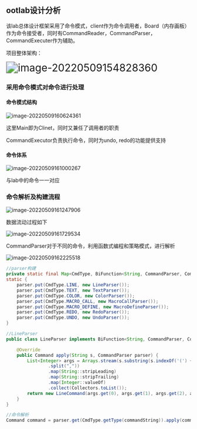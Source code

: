 ## ootlab设计分析

该lab总体设计框架采用了命令模式，client作为命令调用者，Board（内存画板）作为命令接受者，同时有CommandReader，CommandParser，CommandExecuter作为辅助。

项目整体架构：

<img src="https://ln-markdown-image-bucket.oss-cn-beijing.aliyuncs.com/img/image-20220509154828360.png" alt="image-20220509154828360" style="zoom:200%;" />

### 采用命令模式对命令进行处理

#### 命令模式结构

![image-20220509160624361](https://ln-markdown-image-bucket.oss-cn-beijing.aliyuncs.com/img/image-20220509160624361.png)

这里Main即为Clinet，同时又兼任了调用者的职责

CommandExecutor负责执行命令，同时为undo, redo的功能提供支持

#### 命令体系

![image-20220509161000267](https://ln-markdown-image-bucket.oss-cn-beijing.aliyuncs.com/img/image-20220509161000267.png)

与lab中的命令一一对应

### 命令解析及构建流程

![image-20220509161247906](https://ln-markdown-image-bucket.oss-cn-beijing.aliyuncs.com/img/image-20220509161247906.png)

数据流动过程如下

![image-20220509161729534](https://ln-markdown-image-bucket.oss-cn-beijing.aliyuncs.com/img/image-20220509161729534.png)

CommandParser对于不同的命令，利用函数式编程和策略模式，进行解析

![image-20220509162225518](https://ln-markdown-image-bucket.oss-cn-beijing.aliyuncs.com/img/image-20220509162225518.png)

```java
//parser构建
private static final Map<CmdType, BiFunction<String, CommandParser, Command>> parser = new HashMap<>();
static {
    parser.put(CmdType.LINE, new LineParser());
    parser.put(CmdType.TEXT, new TextParser());
    parser.put(CmdType.COLOR, new ColorParser());
    parser.put(CmdType.MACRO_CALL, new MacroCallParser());
    parser.put(CmdType.MACRO_DEFINE, new MacroDefineParser());
    parser.put(CmdType.REDO, new RedoParser());
    parser.put(CmdType.UNDO, new UndoParser());
}

//LineParser
public class LineParser implements BiFunction<String, CommandParser, Command> {

    @Override
    public Command apply(String s, CommandParser parser) {
        List<Integer> args = Arrays.stream(s.substring(s.indexOf('(') + 1, s.indexOf(')'))
                .split(","))
                .map(String::stripLeading)
                .map(String::stripTrailing)
                .map(Integer::valueOf)
                .collect(Collectors.toList());
        return new LineCommand(args.get(0), args.get(1), args.get(2), args.get(3));
    }
}

//命令解析
Command command = parser.get(CmdType.getType(commandString)).apply(commandString, this);	
```

